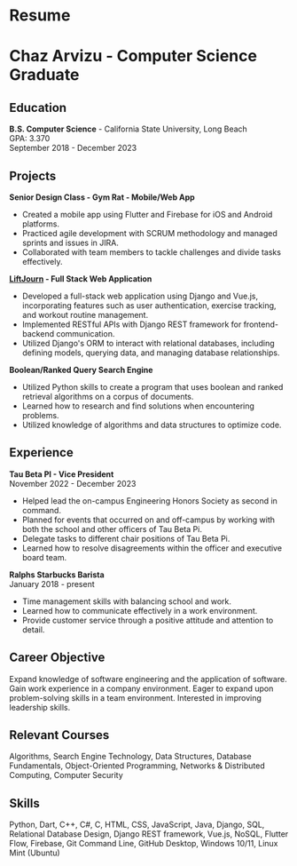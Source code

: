 # Resume

<h1>Chaz Arvizu - Computer Science Graduate</h1>

## Education
**B.S. Computer Science** - California State University, Long Beach  
GPA: 3.370  
September 2018 - December 2023  

## Projects
**Senior Design Class - Gym Rat - Mobile/Web App**
- Created a mobile app using Flutter and Firebase for iOS and Android platforms.
- Practiced agile development with SCRUM methodology and managed sprints and issues in JIRA.
- Collaborated with team members to tackle challenges and divide tasks effectively.

**[LiftJourn](/projects/liftjourn.md) - Full Stack Web Application**
- Developed a full-stack web application using Django and Vue.js, incorporating features such as user authentication, exercise tracking, and workout routine management.
- Implemented RESTful APIs with Django REST framework for frontend-backend communication.
- Utilized Django's ORM to interact with relational databases, including defining models, querying data, and managing database relationships.

**Boolean/Ranked Query Search Engine**
- Utilized Python skills to create a program that uses boolean and ranked retrieval algorithms on a corpus of documents.
- Learned how to research and find solutions when encountering problems.
- Utilized knowledge of algorithms and data structures to optimize code.

## Experience
**Tau Beta PI - Vice President**  
November 2022 - December 2023  
- Helped lead the on-campus Engineering Honors Society as second in command.
- Planned for events that occurred on and off-campus by working with both the school and other officers of Tau Beta Pi.
- Delegate tasks to different chair positions of Tau Beta Pi.
- Learned how to resolve disagreements within the officer and executive board team.

**Ralphs Starbucks Barista**  
January 2018 - present  
- Time management skills with balancing school and work.
- Learned how to communicate effectively in a work environment.
- Provide customer service through a positive attitude and attention to detail.

## Career Objective
Expand knowledge of software engineering and the application of software. Gain work experience in a company environment. Eager to expand upon problem-solving skills in a team environment. Interested in improving leadership skills.

## Relevant Courses
Algorithms, Search Engine Technology, Data Structures, Database Fundamentals, Object-Oriented Programming, Networks & Distributed Computing, Computer Security

## Skills
Python, Dart, C++, C#, C, HTML, CSS, JavaScript, Java, Django, SQL, Relational Database Design, Django REST framework, Vue.js, NoSQL, Flutter Flow, Firebase, Git Command Line, GitHub Desktop, Windows 10/11, Linux Mint (Ubuntu)
